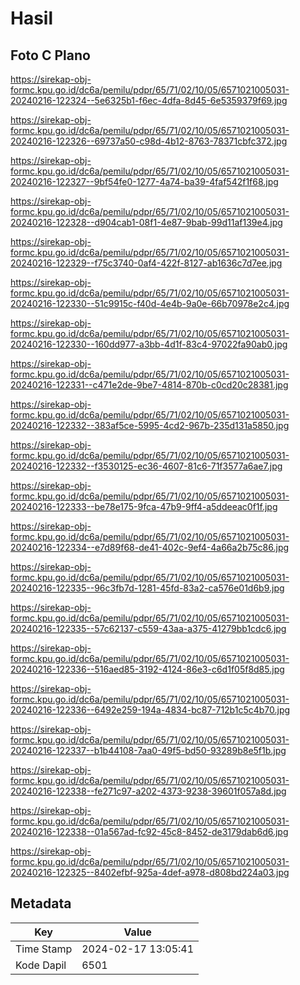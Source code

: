 # Hasil

## Foto C Plano

https://sirekap-obj-formc.kpu.go.id/dc6a/pemilu/pdpr/65/71/02/10/05/6571021005031-20240216-122324--5e6325b1-f6ec-4dfa-8d45-6e5359379f69.jpg

https://sirekap-obj-formc.kpu.go.id/dc6a/pemilu/pdpr/65/71/02/10/05/6571021005031-20240216-122326--69737a50-c98d-4b12-8763-78371cbfc372.jpg

https://sirekap-obj-formc.kpu.go.id/dc6a/pemilu/pdpr/65/71/02/10/05/6571021005031-20240216-122327--9bf54fe0-1277-4a74-ba39-4faf542f1f68.jpg

https://sirekap-obj-formc.kpu.go.id/dc6a/pemilu/pdpr/65/71/02/10/05/6571021005031-20240216-122328--d904cab1-08f1-4e87-9bab-99d11af139e4.jpg

https://sirekap-obj-formc.kpu.go.id/dc6a/pemilu/pdpr/65/71/02/10/05/6571021005031-20240216-122329--f75c3740-0af4-422f-8127-ab1636c7d7ee.jpg

https://sirekap-obj-formc.kpu.go.id/dc6a/pemilu/pdpr/65/71/02/10/05/6571021005031-20240216-122330--51c9915c-f40d-4e4b-9a0e-66b70978e2c4.jpg

https://sirekap-obj-formc.kpu.go.id/dc6a/pemilu/pdpr/65/71/02/10/05/6571021005031-20240216-122330--160dd977-a3bb-4d1f-83c4-97022fa90ab0.jpg

https://sirekap-obj-formc.kpu.go.id/dc6a/pemilu/pdpr/65/71/02/10/05/6571021005031-20240216-122331--c471e2de-9be7-4814-870b-c0cd20c28381.jpg

https://sirekap-obj-formc.kpu.go.id/dc6a/pemilu/pdpr/65/71/02/10/05/6571021005031-20240216-122332--383af5ce-5995-4cd2-967b-235d131a5850.jpg

https://sirekap-obj-formc.kpu.go.id/dc6a/pemilu/pdpr/65/71/02/10/05/6571021005031-20240216-122332--f3530125-ec36-4607-81c6-71f3577a6ae7.jpg

https://sirekap-obj-formc.kpu.go.id/dc6a/pemilu/pdpr/65/71/02/10/05/6571021005031-20240216-122333--be78e175-9fca-47b9-9ff4-a5ddeeac0f1f.jpg

https://sirekap-obj-formc.kpu.go.id/dc6a/pemilu/pdpr/65/71/02/10/05/6571021005031-20240216-122334--e7d89f68-de41-402c-9ef4-4a66a2b75c86.jpg

https://sirekap-obj-formc.kpu.go.id/dc6a/pemilu/pdpr/65/71/02/10/05/6571021005031-20240216-122335--96c3fb7d-1281-45fd-83a2-ca576e01d6b9.jpg

https://sirekap-obj-formc.kpu.go.id/dc6a/pemilu/pdpr/65/71/02/10/05/6571021005031-20240216-122335--57c62137-c559-43aa-a375-41279bb1cdc6.jpg

https://sirekap-obj-formc.kpu.go.id/dc6a/pemilu/pdpr/65/71/02/10/05/6571021005031-20240216-122336--516aed85-3192-4124-86e3-c6d1f05f8d85.jpg

https://sirekap-obj-formc.kpu.go.id/dc6a/pemilu/pdpr/65/71/02/10/05/6571021005031-20240216-122336--6492e259-194a-4834-bc87-712b1c5c4b70.jpg

https://sirekap-obj-formc.kpu.go.id/dc6a/pemilu/pdpr/65/71/02/10/05/6571021005031-20240216-122337--b1b44108-7aa0-49f5-bd50-93289b8e5f1b.jpg

https://sirekap-obj-formc.kpu.go.id/dc6a/pemilu/pdpr/65/71/02/10/05/6571021005031-20240216-122338--fe271c97-a202-4373-9238-39601f057a8d.jpg

https://sirekap-obj-formc.kpu.go.id/dc6a/pemilu/pdpr/65/71/02/10/05/6571021005031-20240216-122338--01a567ad-fc92-45c8-8452-de3179dab6d6.jpg

https://sirekap-obj-formc.kpu.go.id/dc6a/pemilu/pdpr/65/71/02/10/05/6571021005031-20240216-122325--8402efbf-925a-4def-a978-d808bd224a03.jpg


## Metadata

| Key        | Value               |
| ---------- | ------------------- |
| Time Stamp | 2024-02-17 13:05:41 |
| Kode Dapil | 6501                |



